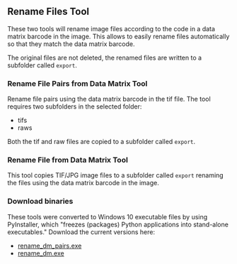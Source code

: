 ## Rename Files Tool

These two tools will rename image files according to the code in a data matrix barcode in the image. This allows to easily rename files automatically so that they match the data matrix barcode. 

The original files are not deleted, the renamed files are written to a subfolder called `export`.

### Rename File Pairs from Data Matrix Tool

Rename file pairs using the data matrix barcode in the tif file. The tool requires two subfolders in the selected folder:

 * tifs
 * raws

Both the tif and raw files are copied to a subfolder called `export`. 

### Rename File from Data Matrix Tool

This tool copies TIF/JPG image files to a subfolder called `export` renaming the files using the data matrix barcode in the image.

### Download binaries

These tools were converted to Windows 10 executable files by using PyInstaller, which "freezes (packages) Python applications into stand-alone executables." Download the current versions here:

 * [rename_dm_pairs.exe](https://www.dropbox.com/s/qp8gqn4uaolwg7u/rename_dm_pairs.exe?dl=0)
 * [rename_dm.exe](https://www.dropbox.com/s/4ny8awz27qnrci5/rename_dm.exe?dl=0)
